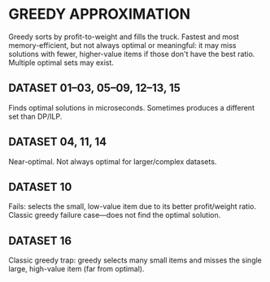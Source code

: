 # GREEDY APPROXIMATION

Greedy sorts by profit-to-weight and fills the truck. Fastest and most memory-efficient, but not always optimal or meaningful: it may miss solutions with fewer, higher-value items if those don't have the best ratio. Multiple optimal sets may exist.

## DATASET 01–03, 05–09, 12–13, 15

Finds optimal solutions in microseconds. Sometimes produces a different set than DP/ILP.

## DATASET 04, 11, 14

Near-optimal. Not always optimal for larger/complex datasets.

## DATASET 10

Fails: selects the small, low-value item due to its better profit/weight ratio. Classic greedy failure case—does not find the optimal solution.

## DATASET 16

Classic greedy trap: greedy selects many small items and misses the single large, high-value item (far from optimal).
